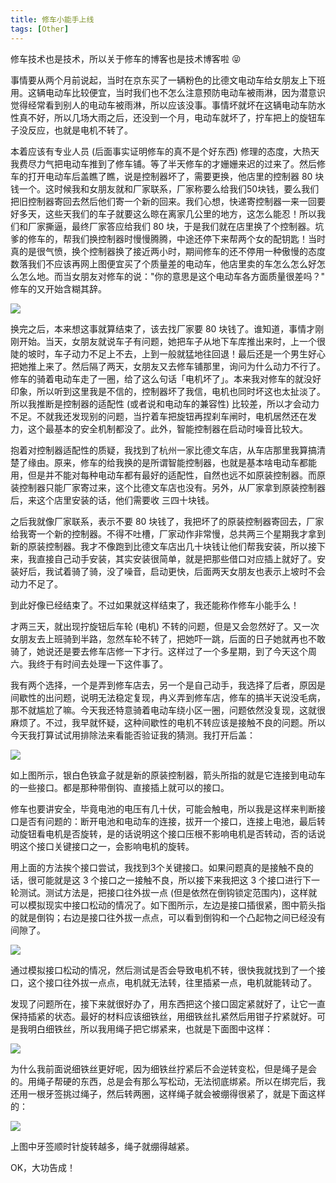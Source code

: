 ```yaml
---
title: 修车小能手上线
tags: [Other]
---
```


修车技术也是技术，所以关于修车的博客也是技术博客啦 😝
 
事情要从两个月前说起，当时在京东买了一辆粉色的比德文电动车给女朋友上下班用。这辆电动车比较便宜，当时我们也不怎么注意预防电动车被雨淋，因为潜意识觉得经常看到别人的电动车被雨淋，所以应该没事。事情坏就坏在这辆电动车防水性真不好，所以几场大雨之后，还没到一个月，电动车就坏了，拧车把上的旋钮车子没反应，也就是电机不转了。
 
本着应该有专业人员 (后面事实证明修车的真不是个好东西) 修理的态度，大热天我费尽力气把电动车推到了修车铺。等了半天修车的才姗姗来迟的过来了。然后修车的打开电动车后盖瞧了瞧，说是控制器坏了，需要更换，他店里的控制器 80 块钱一个。这时候我和女朋友就和厂家联系，厂家称要么给我们50块钱，要么我们把旧控制器寄回去然后他们寄一个新的回来。我们心想，快递寄控制器一来一回要好多天，这些天我们的车子就要这么晾在离家几公里的地方，这怎么能忍！所以我们和厂家撕逼，最终厂家答应给我们 80 块，于是我们就在店里换了个控制器。坑爹的修车的，帮我们换控制器时慢慢腾腾，中途还停下来帮两个女的配钥匙！当时真的是很气愤，换个控制器换了接近两小时，期间修车的还不停用一种傲慢的态度数落我们不应该再网上图便宜买了个质量差的电动车，他店里卖的车怎么怎么好怎么怎么地。而当女朋友对修车的说："你的意思是这个电动车各方面质量很差吗？" 修车的又开始含糊其辞。

![](http://tao93.top/images/2018/09/01/1535789639.png)

换完之后，本来想这事就算结束了，该去找厂家要 80 块钱了。谁知道，事情才刚刚开始。当天，女朋友就说车子有问题，她把车子从地下车库推出来时，上一个很陡的坡时，车子动力不足上不去，上到一般就猛地往回退！最后还是一个男生好心把她推上来了。然后隔了两天，女朋友又去修车铺那里，询问为什么动力不行了。修车的骑着电动车走了一圈，给了这么句话「电机坏了」。本来我对修车的就没好印象，所以听到这里我是不信的，控制器坏了我信，电机也同时坏这也太扯淡了。所以我推断是控制器的适配性 (或者说和电动车的兼容性) 比较差，所以才会动力不足。不就我还发现别的问题，当拧着车把旋钮再捏刹车闸时，电机居然还在发力，这个最基本的安全机制都没了。此外，智能控制器在启动时噪音比较大。

抱着对控制器适配性的质疑，我找到了杭州一家比德文车店，从车店那里我算搞清楚了缘由。原来，修车的给我换的是所谓智能控制器，也就是基本啥电动车都能用，但是并不能对每种电动车都有最好的适配性，自然也远不如原装控制器。而原装控制器只能厂家寄过来，这个比德文车店也没有。另外，从厂家拿到原装控制器后，来这个店里安装的话，他们需要收 三四十块钱。

之后我就像厂家联系，表示不要 80 块钱了，我把坏了的原装控制器寄回去，厂家给我寄一个新的控制器。不得不吐槽，厂家动作非常慢，总共两三个星期我才拿到新的原装控制器。我才不像跑到比德文车店出几十块钱让他们帮我安装，所以接下来，我直接自己动手安装，其实安装很简单，就是把那些借口对应插上就好了。安装好后，我试着骑了骑，没了噪音，启动更快，后面两天女朋友也表示上坡时不会动力不足了。

到此好像已经结束了。不过如果就这样结束了，我还能称作修车小能手么！

才两三天，就出现拧旋钮后车轮 (电机) 不转的问题，但是又会忽然好了。又一次女朋友去上班骑到半路，忽然车轮不转了，把她吓一跳，后面的日子她就再也不敢骑了，她说还是要去修车店修一下才行。这样过了一个多星期，到了今天这个周六。我终于有时间去处理一下这件事了。

我有两个选择，一个是弄到修车店去，另一个是自己动手，我选择了后者，原因是间歇性的出问题，说明无法稳定复现，冉义弄到修车店，修车的搞半天说没毛病，那不就尴尬了嘛。今天我还特意骑着电动车绕小区一圈，问题依然没复现，这就很麻烦了。不过，我早就怀疑，这种间歇性的电机不转应该是接触不良的问题。所以今天我打算试试用排除法来看能否验证我的猜测。我打开后盖：

![](http://tao93.top/images/2018/09/01/1535789679.png)

如上图所示，银白色铁盒子就是新的原装控制器，箭头所指的就是它连接到电动车的一些接口。都是那种带倒钩、直接插上就可以的接口。

修车也要讲安全，毕竟电池的电压有几十伏，可能会触电，所以我是这样来判断接口是否有问题的：断开电池和电动车的连接，拔开一个接口，连接上电池，最后转动旋钮看电机是否旋转，是的话说明这个接口压根不影响电机是否转动，否的话说明这个接口关键接口之一，会影响电机的旋转。

用上面的方法挨个接口尝试，我找到3个关键接口。如果问题真的是接触不良的话，很可能就是这 3 个接口之一接触不良，所以接下来我把这 3 个接口进行下一轮测试。测试方法是，把接口往外拔一点 (但是依然在倒钩锁定范围内)，这样就可以模拟现实中接口松动的情况了。如下图所示，左边是接口插很紧，图中箭头指的就是倒钩；右边是接口往外拔一点点，可以看到倒钩和一个凸起物之间已经没有间隙了。

![](http://tao93.top/images/2018/09/01/1535789719.png)

通过模拟接口松动的情况，然后测试是否会导致电机不转，很快我就找到了一个接口，这个接口往外拔一点点，电机就无法转，往里插紧一点，电机就能转动了。

发现了问题所在，接下来就很好办了，用东西把这个接口固定紧就好了，让它一直保持插紧的状态。最好的材料应该细铁丝，用细铁丝扎紧然后用钳子拧紧就好。可是我明白细铁丝，所以我用绳子把它绑紧来，也就是下面图中这样：

![](http://tao93.top/images/2018/09/01/1535789742.png)

为什么我前面说细铁丝更好呢，因为细铁丝拧紧后不会逆转变松，但是绳子是会的。用绳子帮硬的东西，总是会有那么写松动，无法彻底绑紧。所以在绑完后，我还用一根牙签挑过绳子，然后转两圈，这样绳子就会被绷得很紧了，就是下面这样的：

![](http://tao93.top/images/2018/09/01/1535789781.png)

上图中牙签顺时针旋转越多，绳子就绷得越紧。

OK，大功告成！